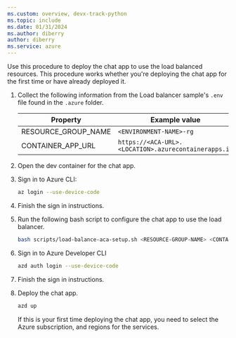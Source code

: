 ```yaml
---
ms.custom: overview, devx-track-python
ms.topic: include
ms.date: 01/31/2024
ms.author: diberry
author: diberry
ms.service: azure
---
```


Use this procedure to deploy the chat app to use the load balanced resources. This procedure works whether you're deploying the chat app for the first time or have already deployed it.

1. Collect the following information from the Load balancer sample's `.env` file found in the `.azure` folder.

    |Property|Example value|
    |---|---|
    |RESOURCE_GROUP_NAME| `<ENVIRONMENT-NAME>-rg`|
    |CONTAINER_APP_URL|`https://<ACA-URL>.<LOCATION>.azurecontainerapps.io`|

1. Open the dev container for the chat app. 
1. Sign in to Azure CLI:

    ```bash
    az login --use-device-code
    ```

1. Finish the sign in instructions. 
1. Run the following bash script to configure the chat app to use the load balancer.

    ```bash
    bash scripts/load-balance-aca-setup.sh <RESOURCE-GROUP-NAME> <CONTAINER-APP-URL>
    ```

1. Sign in to Azure Developer CLI

    ```bash
    azd auth login --use-device-code
    ```

1. Finish the sign in instructions.
1. Deploy the chat app.

    ```bash
    azd up
    ```

    If this is your first time deploying the chat app, you need to select the Azure subscription, and regions for the services.
    
    
    